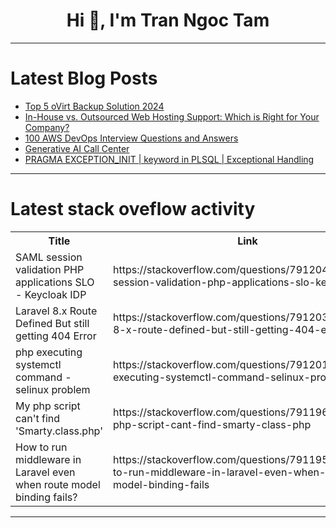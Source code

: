 <h1 align="center">Hi 👋, I'm Tran Ngoc Tam</h1>

---

# Latest Blog Posts 
<!-- BLOG-POST-LIST:START -->
- [Top 5 oVirt Backup Solution 2024](https://dev.to/vere_pru/top-5-ovirt-backup-solution-2024-cn4)
- [In-House vs. Outsourced Web Hosting Support: Which is Right for Your Company?](https://dev.to/shelli/in-house-vs-outsourced-web-hosting-support-which-is-right-for-your-company-471o)
- [100 AWS DevOps Interview Questions and Answers](https://dev.to/prodevopsguytech/100-aws-devops-interview-questions-and-answers-3g1i)
- [Generative AI Call Center](https://dev.to/vng_bach/generative-ai-call-center-1po6)
- [PRAGMA EXCEPTION_INIT | keyword in PLSQL | Exceptional Handling](https://dev.to/mrcaption49/pragma-exceptioninit-keyword-in-plsql-exceptional-handling-54dk)
<!-- BLOG-POST-LIST:END -->

---

# Latest stack oveflow activity
<table>
  <tr><th>Title</th><th>Link</th></tr>
  <!-- STACKOVERFLOW:START --><tr><td>SAML session validation PHP applications SLO - Keycloak IDP</td><td>https://stackoverflow.com/questions/79120443/saml-session-validation-php-applications-slo-keycloak-idp</td></tr><tr><td>Laravel 8.x Route Defined But still getting 404 Error</td><td>https://stackoverflow.com/questions/79120300/laravel-8-x-route-defined-but-still-getting-404-error</td></tr><tr><td>php executing systemctl command - selinux problem</td><td>https://stackoverflow.com/questions/79120130/php-executing-systemctl-command-selinux-problem</td></tr><tr><td>My php script can&#39;t find &#39;Smarty.class.php&#39;</td><td>https://stackoverflow.com/questions/79119658/my-php-script-cant-find-smarty-class-php</td></tr><tr><td>How to run middleware in Laravel even when route model binding fails?</td><td>https://stackoverflow.com/questions/79119549/how-to-run-middleware-in-laravel-even-when-route-model-binding-fails</td></tr><!-- STACKOVERFLOW:END -->
</table>

---


